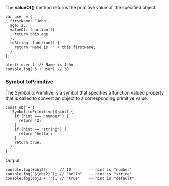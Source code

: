 The **valueOf()** method returns the primitive value of the specified object.

```
var user = {
  firstName: 'John',
  age: 25,
  valueOf: function(){
    return this.age
  },
  toString: function() {
    return 'Name is  ' + this.firstName;
  }
};
```

```
alert( user )  // Name is John
console.log( 5 + user) // 30

```

### Symbol.toPrimitive
The Symbol.toPrimitive is a symbol that specifies a function valued property that is called to convert an object to a corresponding primitive value.
```
const obj = {
  [Symbol.toPrimitive](hint) {
    if (hint === 'number') {
      return 42;
    }
    if (hint == 'string') {
      return 'hello';
    }
    return true;
  }
}

```

Output
```
console.log(+obj2);     // 10        -- hint is "number"
console.log(`${obj2}`); // "hello"   -- hint is "string"
console.log(obj2 + ''); // "true"    -- hint is "default"
```

